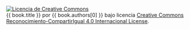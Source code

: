<a rel="license" href="https://creativecommons.org/licenses/by-sa/4.0/"><img alt="Licencia de Creative Commons" style="border-width:0" src="https://tecnoloxia.org/wp-content/uploads/Cc-by-sa_icon-1.png" /></a><br /><span xmlns:dct="http://purl.org/dc/terms/" property="dct:title">{{ book.title }}</span> por <span xmlns:cc="http://creativecommons.org/ns#" property="cc:attributionName">{{ book.authors[0] }}</span> bajo licencia <a rel="license" href="https://creativecommons.org/licenses/by-sa/4.0/">Creative Commons Reconocimiento-CompartirIgual 4.0 Internacional License</a>.
